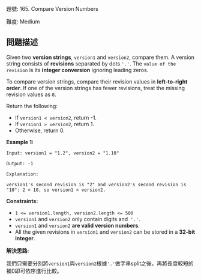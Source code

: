 題號: 165. Compare Version Numbers

難度: Medium

## 問題描述
Given two **version strings**, `version1` and `version2`, compare them. A version string consists of **revisions** separated by dots `'.'`. The `value of the revision` is its **integer conversion** ignoring leading zeros.

To compare version strings, compare their revision values in **left-to-right order**. If one of the version strings has fewer revisions, treat the missing revision values as `0`.

Return the following:

- If `version1 < version2`, return -1.
- If `version1 > version2`, return 1.
- Otherwise, return 0.


**Example 1:**
```
Input: version1 = "1.2", version2 = "1.10"

Output: -1

Explanation:

version1's second revision is "2" and version2's second revision is "10": 2 < 10, so version1 < version2.
```

**Constraints:**

- `1 <= version1.length, version2.length <= 500`
- `version1` and `version2` only contain digits and` '.'`.
- `version1` and `version2` **are valid version numbers**.
- All the given revisions in `version1` and `version2` can be stored in a **32-bit integer**.

**解決思路:**

我們只需要分別將`version1`與`version2`根據`'.'`做字串split之後，再將長度較短的補0即可依序進行比較。